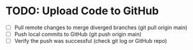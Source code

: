 # TODO: Upload Code to GitHub

- [ ] Pull remote changes to merge diverged branches (git pull origin main)
- [ ] Push local commits to GitHub (git push origin main)
- [ ] Verify the push was successful (check git log or GitHub repo)
